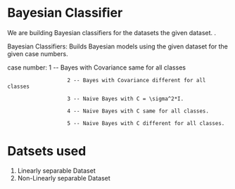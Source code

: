 # Bayesian Classiﬁer
We are building  Bayesian classifiers for the datasets the given dataset. .

Bayesian Classifiers: Builds Bayesian models using the given dataset for the given case numbers.

case number: 1 -- Bayes with Covariance same for all classes

                       2 -- Bayes with Covariance different for all classes

                       3 -- Naive Bayes with C = \sigma^2*I.

                       4 -- Naive Bayes with C same for all classes.

                       5 -- Naive Bayes with C different for all classes.

# Datsets used
1. Linearly separable Dataset
2. Non-Linearly separable Dataset
